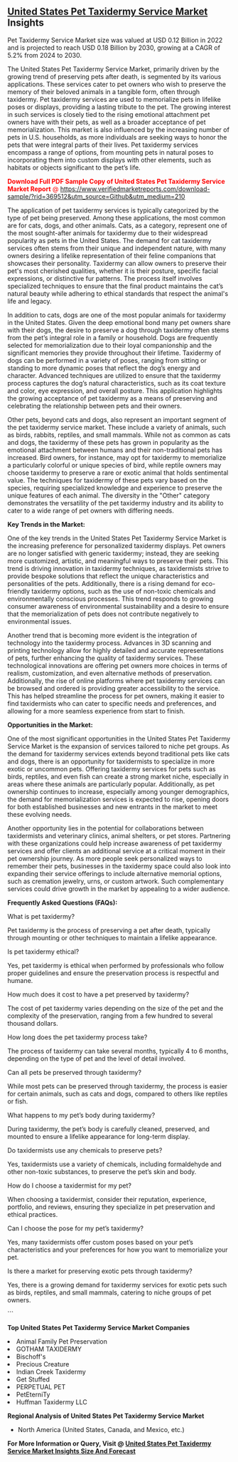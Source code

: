 <h2><a href="https://www.verifiedmarketreports.com/download-sample/?rid=369512&amp;utm_source=Github&amp;utm_medium=210" target="_blank">United States Pet Taxidermy Service Market</a> Insights</h2><p>Pet Taxidermy Service Market size was valued at USD 0.12 Billion in 2022 and is projected to reach USD 0.18 Billion by 2030, growing at a CAGR of 5.2% from 2024 to 2030.</p><p><p>The United States Pet Taxidermy Service Market, primarily driven by the growing trend of preserving pets after death, is segmented by its various applications. These services cater to pet owners who wish to preserve the memory of their beloved animals in a tangible form, often through taxidermy. Pet taxidermy services are used to memorialize pets in lifelike poses or displays, providing a lasting tribute to the pet. The growing interest in such services is closely tied to the rising emotional attachment pet owners have with their pets, as well as a broader acceptance of pet memorialization. This market is also influenced by the increasing number of pets in U.S. households, as more individuals are seeking ways to honor the pets that were integral parts of their lives. Pet taxidermy services encompass a range of options, from mounting pets in natural poses to incorporating them into custom displays with other elements, such as habitats or objects significant to the pet’s life.</p><p><p><span class=""><span style="color: #ff0000;"><strong>Download Full PDF Sample Copy of United States Pet Taxidermy Service Market Report</strong> @ </span><a href="https://www.verifiedmarketreports.com/download-sample/?rid=369512&amp;utm_source=Github&amp;utm_medium=210" target="_blank">https://www.verifiedmarketreports.com/download-sample/?rid=369512&amp;utm_source=Github&amp;utm_medium=210</a></span></p></p><p>The application of pet taxidermy services is typically categorized by the type of pet being preserved. Among these applications, the most common are for cats, dogs, and other animals. Cats, as a category, represent one of the most sought-after animals for taxidermy due to their widespread popularity as pets in the United States. The demand for cat taxidermy services often stems from their unique and independent nature, with many owners desiring a lifelike representation of their feline companions that showcases their personality. Taxidermy can allow owners to preserve their pet's most cherished qualities, whether it is their posture, specific facial expressions, or distinctive fur patterns. The process itself involves specialized techniques to ensure that the final product maintains the cat’s natural beauty while adhering to ethical standards that respect the animal's life and legacy.</p><p>In addition to cats, dogs are one of the most popular animals for taxidermy in the United States. Given the deep emotional bond many pet owners share with their dogs, the desire to preserve a dog through taxidermy often stems from the pet’s integral role in a family or household. Dogs are frequently selected for memorialization due to their loyal companionship and the significant memories they provide throughout their lifetime. Taxidermy of dogs can be performed in a variety of poses, ranging from sitting or standing to more dynamic poses that reflect the dog’s energy and character. Advanced techniques are utilized to ensure that the taxidermy process captures the dog’s natural characteristics, such as its coat texture and color, eye expression, and overall posture. This application highlights the growing acceptance of pet taxidermy as a means of preserving and celebrating the relationship between pets and their owners.</p><p>Other pets, beyond cats and dogs, also represent an important segment of the pet taxidermy service market. These include a variety of animals, such as birds, rabbits, reptiles, and small mammals. While not as common as cats and dogs, the taxidermy of these pets has grown in popularity as the emotional attachment between humans and their non-traditional pets has increased. Bird owners, for instance, may opt for taxidermy to memorialize a particularly colorful or unique species of bird, while reptile owners may choose taxidermy to preserve a rare or exotic animal that holds sentimental value. The techniques for taxidermy of these pets vary based on the species, requiring specialized knowledge and experience to preserve the unique features of each animal. The diversity in the "Other" category demonstrates the versatility of the pet taxidermy industry and its ability to cater to a wide range of pet owners with differing needs.</p><p><strong>Key Trends in the Market:</strong></p><p>One of the key trends in the United States Pet Taxidermy Service Market is the increasing preference for personalized taxidermy displays. Pet owners are no longer satisfied with generic taxidermy; instead, they are seeking more customized, artistic, and meaningful ways to preserve their pets. This trend is driving innovation in taxidermy techniques, as taxidermists strive to provide bespoke solutions that reflect the unique characteristics and personalities of the pets. Additionally, there is a rising demand for eco-friendly taxidermy options, such as the use of non-toxic chemicals and environmentally conscious processes. This trend responds to growing consumer awareness of environmental sustainability and a desire to ensure that the memorialization of pets does not contribute negatively to environmental issues.</p><p>Another trend that is becoming more evident is the integration of technology into the taxidermy process. Advances in 3D scanning and printing technology allow for highly detailed and accurate representations of pets, further enhancing the quality of taxidermy services. These technological innovations are offering pet owners more choices in terms of realism, customization, and even alternative methods of preservation. Additionally, the rise of online platforms where pet taxidermy services can be browsed and ordered is providing greater accessibility to the service. This has helped streamline the process for pet owners, making it easier to find taxidermists who can cater to specific needs and preferences, and allowing for a more seamless experience from start to finish.</p><p><strong>Opportunities in the Market:</strong></p><p>One of the most significant opportunities in the United States Pet Taxidermy Service Market is the expansion of services tailored to niche pet groups. As the demand for taxidermy services extends beyond traditional pets like cats and dogs, there is an opportunity for taxidermists to specialize in more exotic or uncommon pets. Offering taxidermy services for pets such as birds, reptiles, and even fish can create a strong market niche, especially in areas where these animals are particularly popular. Additionally, as pet ownership continues to increase, especially among younger demographics, the demand for memorialization services is expected to rise, opening doors for both established businesses and new entrants in the market to meet these evolving needs.</p><p>Another opportunity lies in the potential for collaborations between taxidermists and veterinary clinics, animal shelters, or pet stores. Partnering with these organizations could help increase awareness of pet taxidermy services and offer clients an additional service at a critical moment in their pet ownership journey. As more people seek personalized ways to remember their pets, businesses in the taxidermy space could also look into expanding their service offerings to include alternative memorial options, such as cremation jewelry, urns, or custom artwork. Such complementary services could drive growth in the market by appealing to a wider audience.</p><p><strong>Frequently Asked Questions (FAQs):</strong></p><p>What is pet taxidermy?</p><p>Pet taxidermy is the process of preserving a pet after death, typically through mounting or other techniques to maintain a lifelike appearance.</p><p>Is pet taxidermy ethical?</p><p>Yes, pet taxidermy is ethical when performed by professionals who follow proper guidelines and ensure the preservation process is respectful and humane.</p><p>How much does it cost to have a pet preserved by taxidermy?</p><p>The cost of pet taxidermy varies depending on the size of the pet and the complexity of the preservation, ranging from a few hundred to several thousand dollars.</p><p>How long does the pet taxidermy process take?</p><p>The process of taxidermy can take several months, typically 4 to 6 months, depending on the type of pet and the level of detail involved.</p><p>Can all pets be preserved through taxidermy?</p><p>While most pets can be preserved through taxidermy, the process is easier for certain animals, such as cats and dogs, compared to others like reptiles or fish.</p><p>What happens to my pet’s body during taxidermy?</p><p>During taxidermy, the pet’s body is carefully cleaned, preserved, and mounted to ensure a lifelike appearance for long-term display.</p><p>Do taxidermists use any chemicals to preserve pets?</p><p>Yes, taxidermists use a variety of chemicals, including formaldehyde and other non-toxic substances, to preserve the pet’s skin and body.</p><p>How do I choose a taxidermist for my pet?</p><p>When choosing a taxidermist, consider their reputation, experience, portfolio, and reviews, ensuring they specialize in pet preservation and ethical practices.</p><p>Can I choose the pose for my pet’s taxidermy?</p><p>Yes, many taxidermists offer custom poses based on your pet’s characteristics and your preferences for how you want to memorialize your pet.</p><p>Is there a market for preserving exotic pets through taxidermy?</p><p>Yes, there is a growing demand for taxidermy services for exotic pets such as birds, reptiles, and small mammals, catering to niche groups of pet owners.</p>```</p><p><strong>Top United States Pet Taxidermy Service Market Companies</strong></p><div data-test-id=""><p><li>Animal Family Pet Preservation</li><li> GOTHAM TAXIDERMY</li><li> Bischoff's</li><li> Precious Creature</li><li> Indian Creek Taxidermy</li><li> Get Stuffed</li><li> PERPETUAL PET</li><li> PetEterniTy</li><li> Huffman Taxidermy LLC</li></p><div><strong>Regional Analysis of&nbsp;United States Pet Taxidermy Service Market</strong></div><ul><li dir="ltr"><p dir="ltr">North America&nbsp;(United States, Canada, and Mexico, etc.)</p></li></ul><p><strong>For More Information or Query, Visit @&nbsp;</strong><strong><a href="https://www.verifiedmarketreports.com/product/pet-taxidermy-service-market/?utm_source=Github&amp;utm_medium=210" target="_blank">United States Pet Taxidermy Service Market Insights Size And Forecast</a></strong></p></div>

